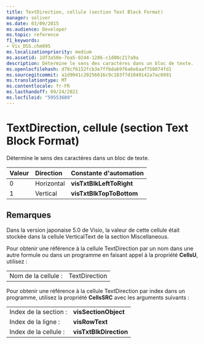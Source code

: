 ```yaml
---
title: TextDirection, cellule (section Text Block Format)
manager: soliver
ms.date: 03/09/2015
ms.audience: Developer
ms.topic: reference
f1_keywords:
- Vis_DSS.chm995
ms.localizationpriority: medium
ms.assetid: 1df3a50e-7ea5-9244-1286-c1d00c217a9a
description: Détermine le sens des caractères dans un bloc de texte.
ms.openlocfilehash: d70cf6152fcb3e7ffbda69f6a6e6aaf758074fd1
ms.sourcegitcommit: a1d9041c20256616c9c183f7d1049142a7ac6991
ms.translationtype: MT
ms.contentlocale: fr-FR
ms.lasthandoff: 09/24/2021
ms.locfileid: "59553689"
---
```

# <a name="textdirection-cell-text-block-format-section"></a>TextDirection, cellule (section Text Block Format)

Détermine le sens des caractères dans un bloc de texte.
  
|**Valeur**|**Direction**|**Constante d'automation**|
|:-----|:-----|:-----|
| 0  <br/> | Horizontal  <br/> |**visTxtBlkLeftToRight** <br/> |
| 1  <br/> | Vertical  <br/> |**visTxtBlkTopToBottom** <br/> |
   
## <a name="remarks"></a>Remarques

Dans la version japonaise 5.0 de Visio, la valeur de cette cellule était stockée dans la cellule VerticalText de la section Miscellaneous.
  
Pour obtenir une référence à la cellule TextDirection par un nom dans une autre formule ou dans un programme en faisant appel à la propriété **CellsU**, utilisez : 
  
|||
|:-----|:-----|
| Nom de la cellule :  <br/> | TextDirection  <br/> |
   
Pour obtenir une référence à la cellule TextDirection par index dans un programme, utilisez la propriété **CellsSRC** avec les arguments suivants : 
  
|||
|:-----|:-----|
| Index de la section :  <br/> |**visSectionObject** <br/> |
| Index de la ligne :  <br/> |**visRowText** <br/> |
| Index de la cellule :  <br/> |**visTxtBlkDirection** <br/> |
   


